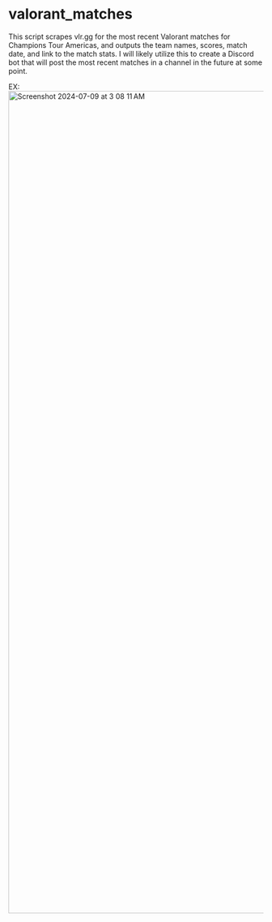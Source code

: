# valorant_matches
 This script scrapes vlr.gg for the most recent Valorant matches for Champions Tour Americas, and outputs the team names, scores, match date, and link to the match stats.
 I will likely utilize this to create a Discord bot that will post the most recent matches in a channel in the future at some point.

EX: 
<img width="1624" alt="Screenshot 2024-07-09 at 3 08 11 AM" src="https://github.com/dev-jujucollins/valorant_matches/assets/83800421/bff26834-ba4c-470e-9fb0-9d3ce22a237b">
